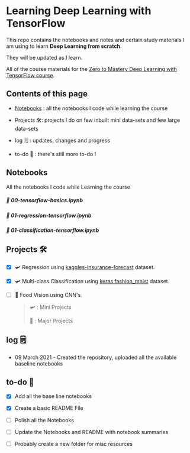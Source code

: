 # Learning Deep Learning with TensorFlow

This repo contains the notebooks and notes and certain study materials I am using to learn **Deep Learning from scratch**.

 They will be updated as I learn.

All of the course materials for the [Zero to Mastery Deep Learning with TensorFlow course](https://dbourke.link/ZTMTFcourse).

## Contents of this page

* [Notebooks](https://github.com/gauravreddy08/deep-learning-tensorflow/#Notebooks) : all the notebooks I code while learning the course

* Projects 🛠: projects I do on few inbuilt mini data-sets and few large data-sets
* log :spiral_notepad: : updates, changes and progress
* to-do :dart: : there's still more to-do !

## Notebooks 

All the notebooks I code while Learning the course

##### 📖 00-tensorflow-basics.ipynb

##### 📖 01-regression-tensorflow.ipynb

##### 📖 01-classification-tensorflow.ipynb

## Projects 🛠

- [x] 🛩️ Regression using [kaggles-insurance-forecast](https://www.kaggle.com/mirichoi0218/insurance) dataset.

- [x] 🛩️ Multi-class Classification using [keras fashion_mnist](https://www.tensorflow.org/tutorials/keras/classification) dataset.

- [ ] :rocket: Food Vision using CNN's.

  > 🛩️ : Mini Projects
  >
  > :rocket: : Major Projects

## log :spiral_notepad:

* 09 March 2021 - Created the repository, uploaded all the available baseline notebooks

## to-do :dart:

- [x] Add all the base line notebooks
- [x] Create a basic README File
- [ ] Polish all the Notebooks

- [ ] Update the Notebooks and README with notebook summaries
- [ ] Probably create a new folder for misc resources